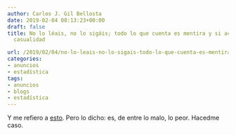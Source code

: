 ```yaml
---
author: Carlos J. Gil Bellosta
date: 2019-02-04 08:13:23+00:00
draft: false
title: No lo léais, no lo sigáis; todo lo que cuenta es mentira y si acierta es de
  casualidad

url: /2019/02/04/no-lo-leais-no-lo-sigais-todo-lo-que-cuenta-es-mentira-y-si-acierta-es-de-casualidad/
categories:
- anuncios
- estadística
tags:
- anuncios
- blogs
- estadística
---
```


Y me refiero a [esto](https://muestrear-no-es-pecado.netlify.com). Pero lo dicho: es, de entre lo malo, lo peor. Hacedme caso.